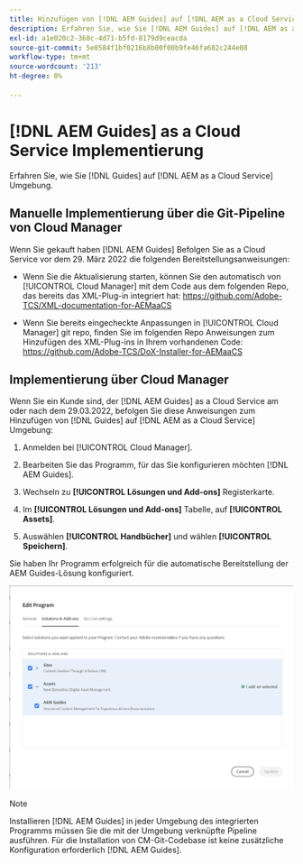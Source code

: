 ```yaml
---
title: Hinzufügen von [!DNL AEM Guides] auf [!DNL AEM as a Cloud Service] Umgebung
description: Erfahren Sie, wie Sie [!DNL AEM Guides] auf [!DNL AEM as a Cloud Service] Umgebung
exl-id: a1e020c2-360c-4d71-b5fd-8179d9ceacda
source-git-commit: 5e0584f1bf0216b8b00f00b9fe46fa682c244e08
workflow-type: tm+mt
source-wordcount: '213'
ht-degree: 0%

---
```


# [!DNL AEM Guides] as a Cloud Service Implementierung

Erfahren Sie, wie Sie [!DNL Guides] auf [!DNL AEM as a Cloud Service] Umgebung.

## Manuelle Implementierung über die Git-Pipeline von Cloud Manager

Wenn Sie gekauft haben [!DNL AEM Guides] Befolgen Sie as a Cloud Service vor dem 29. März 2022 die folgenden Bereitstellungsanweisungen:

* Wenn Sie die Aktualisierung starten, können Sie den automatisch von [!UICONTROL Cloud Manager] mit dem Code aus dem folgenden Repo, das bereits das XML-Plug-in integriert hat: https://github.com/Adobe-TCS/XML-documentation-for-AEMaaCS

* Wenn Sie bereits eingecheckte Anpassungen in [!UICONTROL Cloud Manager] git repo, finden Sie im folgenden Repo Anweisungen zum Hinzufügen des XML-Plug-ins in Ihrem vorhandenen Code: https://github.com/Adobe-TCS/DoX-Installer-for-AEMaaCS

## Implementierung über Cloud Manager

Wenn Sie ein Kunde sind, der [!DNL AEM Guides] as a Cloud Service am oder nach dem 29.03.2022, befolgen Sie diese Anweisungen zum Hinzufügen von [!DNL Guides] auf [!DNL AEM as a Cloud Service] Umgebung:

1. Anmelden bei [!UICONTROL Cloud Manager].

1. Bearbeiten Sie das Programm, für das Sie konfigurieren möchten [!DNL AEM Guides].

1. Wechseln zu **[!UICONTROL Lösungen und Add-ons]** Registerkarte.

1. Im **[!UICONTROL Lösungen und Add-ons]** Tabelle, auf **[!UICONTROL Assets]**.

1. Auswählen **[!UICONTROL Handbücher]** und wählen **[!UICONTROL Speichern]**.

Sie haben Ihr Programm erfolgreich für die automatische Bereitstellung der AEM Guides-Lösung konfiguriert.

![Konfigurieren AEM Guides-Lösung](assets/addon-configuration.png)

>[!NOTE]
>
>Installieren [!DNL AEM Guides] in jeder Umgebung des integrierten Programms müssen Sie die mit der Umgebung verknüpfte Pipeline ausführen. Für die Installation von CM-Git-Codebase ist keine zusätzliche Konfiguration erforderlich [!DNL AEM Guides].
